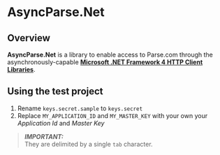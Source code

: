 # AsyncParse.Net #


## Overview ##


**AsyncParse.Net** is a library to enable access to Parse.com through the asynchronously-capable [**Microsoft .NET Framework 4 HTTP Client Libraries**](https://nuget.org/packages/Microsoft.Net.Http). 


## Using the test project ##


1. Rename <code>keys.secret.sample</code> to <code>keys.secret</code>
2. Replace `MY_APPLICATION_ID` and `MY_MASTER_KEY` with your own your _Application Id_ and _Master Key_
> 
> **_IMPORTANT:_**  
> They are delimited by a single `tab` character.
> 